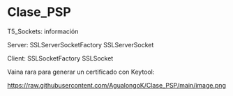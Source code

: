 # Clase_PSP

T5_Sockets: información

Server:
SSLServerSocketFactory
SSLServerSocket

Client:
SSLSocketFactory
SSLSocket

Vaina rara para generar un certificado con Keytool:

https://raw.githubusercontent.com/AgualongoK/Clase_PSP/main/image.png
